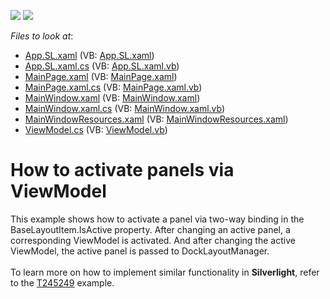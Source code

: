 <!-- default badges list -->
[![](https://img.shields.io/badge/Open_in_DevExpress_Support_Center-FF7200?style=flat-square&logo=DevExpress&logoColor=white)](https://supportcenter.devexpress.com/ticket/details/E3976)
[![](https://img.shields.io/badge/📖_How_to_use_DevExpress_Examples-e9f6fc?style=flat-square)](https://docs.devexpress.com/GeneralInformation/403183)
<!-- default badges end -->
<!-- default file list -->
*Files to look at*:

* [App.SL.xaml](./CS/App.SL.xaml) (VB: [App.SL.xaml](./VB/App.SL.xaml))
* [App.SL.xaml.cs](./CS/App.SL.xaml.cs) (VB: [App.SL.xaml.vb](./VB/App.SL.xaml.vb))
* [MainPage.xaml](./CS/MainPage.xaml) (VB: [MainPage.xaml](./VB/MainPage.xaml))
* [MainPage.xaml.cs](./CS/MainPage.xaml.cs) (VB: [MainPage.xaml.vb](./VB/MainPage.xaml.vb))
* [MainWindow.xaml](./CS/MainWindow.xaml) (VB: [MainWindow.xaml](./VB/MainWindow.xaml))
* [MainWindow.xaml.cs](./CS/MainWindow.xaml.cs) (VB: [MainWindow.xaml.vb](./VB/MainWindow.xaml.vb))
* [MainWindowResources.xaml](./CS/MainWindowResources.xaml) (VB: [MainWindowResources.xaml](./VB/MainWindowResources.xaml))
* [ViewModel.cs](./CS/ViewModel.cs) (VB: [ViewModel.vb](./VB/ViewModel.vb))
<!-- default file list end -->
# How to activate panels via ViewModel


<p>This example shows how to activate a panel via two-way binding in the BaseLayoutItem.IsActive property. After changing an active panel, a corresponding ViewModel is activated. And after changing the active ViewModel, the active panel is passed to DockLayoutManager.<br /><br />To learn more on how to implement similar functionality in <strong>Silverlight</strong>, refer to the <a href="https://www.devexpress.com/Support/Center/p/T245249">T245249</a> example.</p>

<br/>



